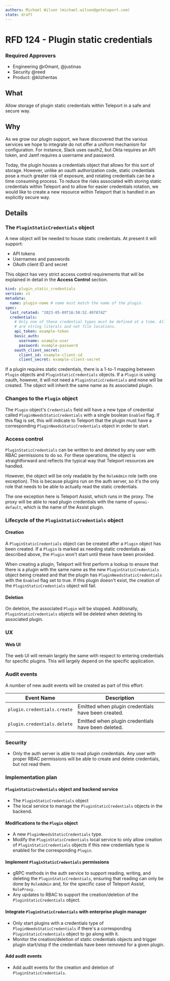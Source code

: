 ```yaml
---
authors: Michael Wilson (michael.wilson@goteleport.com)
state: draft
---
```


# RFD 124 - Plugin static credentials

### Required Approvers

* Engineering @r0mant, @justinas
* Security @reed
* Product: @klizhentas

## What

Allow storage of plugin static credentials within Teleport in a safe and secure way.

## Why

As we grow our plugin support, we have discovered that the various services we
hope to integrate do not offer a uniform mechanism for configuration. For instance,
Slack uses oauth2, but Okta requires an API token, and Jamf requires a username and
password.

Today, the plugin houses a credentials object that allows for this sort of storage.
However, unlike an oauth authorization code, static credentials pose a much greater risk of
exposure, and rotating credentials can be a time consuming process.  To reduce the risks associated
with storing static credentials within Teleport and to allow for easier credentials rotation,
we would like to create a new resource within Teleport that is handled in an explicitly secure
way.

## Details

### The `PluginStaticCredentials` object

A new object will be needed to house static credentials. At present it will support:

- API tokens
- Usernames and passwords
- OAuth client ID and secret

This object has very strict access control requirements that will be explained in detail
in the **Access Control** section.

```yaml
kind: plugin_static_credentials
version: v1
metadata:
  name: plugin-name # name must match the name of the plugin.
spec:
  last_rotated: "2023-05-09T16:50:52.497874Z"
  credentials:
    # Only one of these credential types must be defined at a time. All values in this
    # are string literals and not file locations.
    api_token: example-token
    basic_auth:
      username: example-user
      password: example-password
    oauth_client_secret:
      client_id: example-client-id
      client_secret: example-client-secret
```

If a plugin requires static credentials, there is a 1-to-1 mapping between `Plugin`
objects and `PluginStaticCredentials` objects. If a `Plugin` is using oauth, however,
it will not need a `PluginStaticCredentials` and none will be created. The object will
inherit the same name as its associated plugin.

### Changes to the `Plugin` object

The `Plugin` object's `Credentials` field will have a new type of credential called
`PluginNeedsStaticCredentials` with a single boolean `Enabled` flag. If this flag is set,
this will indicate to Teleport that the plugin must have a corresponding
`PluginNeedsStaticCredentials` object in order to start.

### Access control

`PluginStaticCredentials` can be written to and deleted by any user with RBAC permissions
to do so. For these operations, the object is straightforward and reflects the typical
way that Teleport resources are handled.

However, the object will be only readable by the `RoleAdmin` role (with one exception).
This is because plugins run on the auth server, so it's the only role that needs to be
able to actually read the static credentials.

The one exception here is Teleport Assist, which runs in the proxy. The proxy will be
able to read plugin credentials with the name of `openai-default`, which is the name of
the Assist plugin.

### Lifecycle of the `PluginStaticCredentials` object

#### Creation

A `PluginStaticCredentials` object can be created after a `Plugin` object has been
created. If a `Plugin` is marked as needing static credentials as described above, the
`Plugin` won't start until these have been provided.

When creating a plugin, Teleport will first perform a lookup to ensure that there is a
plugin with the same name as the new `PluginStaticCredentials` object being created
and that the plugin has `PluginNeedsStaticCredentials` with the `Enabled` flag set to
true. If this plugin doesn't exist, the creation of the `PluginStaticCredentials` object
will fail.

#### Deletion

On deletion, the associated `Plugin` will be stopped. Additionally, `PluginStaticCredentials`
objects will be deleted when deleting its associated plugin.

### UX

#### Web UI

The web UI will remain largely the same with respect to entering credentials for specific
plugins. This will largely depend on the specific application.

### Audit events

A number of new audit events will be created as part of this effort:

| Event Name | Description |
|------------|-------------|
| `plugin.credentials.create` | Emitted when plugin credentials have been created. |
| `plugin.credentials.delete` | Emitted when plugin credentials have been deleted. |

### Security

* Only the auth server is able to read plugin credentials. Any user with proper RBAC permissions
  will be able to create and delete credentials, but not read them.

### Implementation plan

#### `PluginStaticCredentials` object and backend service

- The `PluginStaticCredentials` object
- The local service to manage the `PluginStaticCredentials` objects in the backend.

#### Modifications to the `Plugin` object

- A new `PluginNeedsStaticCredentials` type.
- Modify the `PluginStaticCredentials` local service to only allow creation of
  `PluginStaticCredentials` objects if this new credentials type is enabled for
  the corresponding `Plugin`.

#### Implement `PluginStaticCredentials` permissions

- gRPC methods in the auth service to support reading, writing, and deleting the
  `PluginStaticCredentials`, ensuring that reading can only be done by `RoleAdmin`
  and, for the specific case of Teleport Assist, `RoleProxy`.
- Any updates to RBAC to support the creation/deletion of the `PluginStaticCredentials`
  object.

#### Integrate `PluginStaticCredentials` with enterprise plugin manager

- Only start plugins with a credentials type of `PluginNeedsStaticCredentials` if there's
  a corresponding `PluginStaticCredentials` object to go along with it.
- Monitor the creation/deletion of static credentials objects and trigger plugin start/stop if the
  credentials have been removed for a given plugin.

#### Add audit events

- Add audit events for the creation and deletion of `PluginStaticCredentials`.